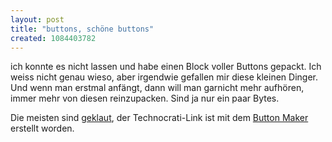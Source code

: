 ```yaml
---
layout: post
title: "buttons, schöne buttons"
created: 1084403782
---
```

ich konnte es nicht lassen und habe einen Block voller Buttons gepackt.
Ich weiss nicht genau wieso, aber irgendwie gefallen mir diese kleinen
Dinger. Und wenn man erstmal anfängt, dann will man garnicht mehr
aufhören, immer mehr von diesen reinzupacken. Sind ja nur ein paar
Bytes.

Die meisten sind [geklaut][], der Technocrati-Link ist mit dem [Button
Maker][] erstellt worden.

  [geklaut]: http://gtmcknight.com/buttons/
  [Button Maker]: http://www.kalsey.com/tools/buttonmaker/
